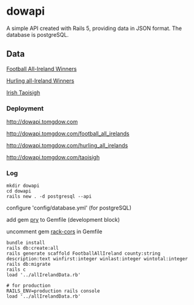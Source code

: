 # dowapi

A simple API created with Rails 5, providing data in JSON format.  The database is postgreSQL. 



## Data

[Football All-Ireland Winners](http://dowapi.tomgdow.com/football_all_irelands) 

[Hurling all-Ireland Winners](http://dowapi.tomgdow.com/hurling_all_irelands) 

[Irish Taoisigh](http://dowapi.tomgdow.com/taoisigh) 

### Deployment

http://dowapi.tomgdow.com

http://dowapi.tomgdow.com/football_all_irelands

http://dowapi.tomgdow.com/hurling_all_irelands

http://dowapi.tomgdow.com/taoisigh

###  Log  

```
mkdir dowapi
cd dowapi
rails new . -d postgresql --api
```

 configure 'config/database.yml' (for postgreSQL)

 add gem [pry]() to Gemfile (development block)

uncomment gem [rack-cors](https://github.com/cyu/rack-cors)  in Gemfile

```
bundle install
rails db:create:all
rails generate scaffold FootballAllIreland county:string description:text winfirst:integer winlast:integer wintotal:integer
rails db:migrate
rails c
load '../allIrelandData.rb'

# for production
RAILS_ENV=production rails console
load '../allIrelandData.rb'
```

